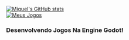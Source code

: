 [![Miguel's GitHub stats](https://github-readme-stats.vercel.app/api?username=miguelrochabh)](https://github.com/anuraghazra/github-readme-stats)</br>
[![Meus Jogos](https://github-readme-stats.vercel.app/api/pin/?username=anuraghazra&repo=github-readme-stats)](https://github.com/miguelrochabh/GodotGames)

### Desenvolvendo Jogos Na Engine Godot!
